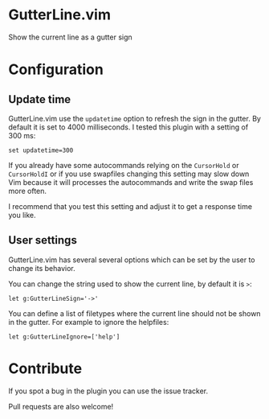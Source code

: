 # GutterLine.vim
Show the current line as a gutter sign

# Configuration

## Update time

GutterLine.vim use the `updatetime` option to refresh the sign in the gutter. By
default it is set to 4000 milliseconds. I tested this plugin with a setting of
300 ms:

    set updatetime=300

If you already have some autocommands relying on the `CursorHold` or
`CursorHoldI` or if you use swapfiles changing this setting may slow down Vim
because it will processes the autocommands and write the swap files more often.

I recommend that you test this setting and adjust it to get a response time you
like.

## User settings

GutterLine.vim has several several options which can be set by the user to
change its behavior.

You can change the string used to show the current line, by default it is `>`:

    let g:GutterLineSign='->'

You can define a list of filetypes where the current line should not be shown in
the gutter. For example to ignore the helpfiles:

    let g:GutterLineIgnore=['help']

# Contribute

If you spot a bug in the plugin you can use the issue tracker.

Pull requests are also welcome!

